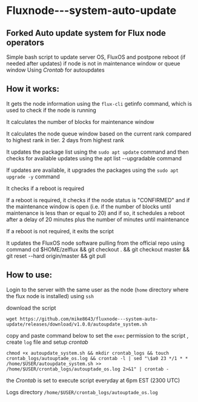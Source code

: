 # Fluxnode---system-auto-update
## Forked Auto update system for Flux node operators

Simple bash script to update server OS, FluxOS and postpone reboot (if needed after updates) if node is not in maintenance window or queue window
Using *Crontab* for autoupdates

## How it works:

It gets the node information using the `flux-cli` getinfo command, which is used to check if the node is running

It calculates the number of blocks for maintenance window

It calculates the node queue window based on the current rank compared to highest rank in tier. 2 days from highest rank

It updates the package list using the `sudo apt update` command and then checks for available updates using the apt list --upgradable command

If updates are available, it upgrades the packages using the `sudo apt upgrade -y` command

It checks if a reboot is required 

If a reboot is required, it checks if the node status is "CONFIRMED" and if the maintenance window is open (i.e. if the number of blocks until maintenance is less than or equal to 20) and if so, it schedules a reboot after a delay of 20 minutes plus the number of minutes until maintenance 

If a reboot is not required, it exits the script

It updates the FluxOS node software pulling from the official repo using command cd $HOME/zelflux && git checkout . && git checkout master && git reset --hard origin/master && git pull

## How to use:

Login to the server with the same user as the node (`home` directory where the flux node is installed) using   `ssh` 

download the script 
```
wget https://github.com/mike8643/fluxnode---system-auto-update/releases/download/v1.0.0/autoupdate_system.sh
```

copy and paste command below to set the `exec` permission to the script , create `log` file and setup *crontab*
```
chmod +x autoupdate_system.sh && mkdir crontab_logs && touch crontab_logs/autouptade_os.log && crontab -l | sed "\$a0 23 */1 * * /home/$USER/autoupdate_system.sh >> /home/$USER/crontab_logs/autouptade_os.log 2>&1" | crontab -
```

the *Crontab* is set to execute script everyday at 6pm EST (2300 UTC)

Logs directory `/home/$USER/crontab_logs/autouptade_os.log`


   


